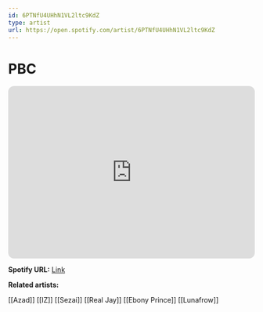 ```yaml
---
id: 6PTNfU4UHhN1VL2ltc9KdZ
type: artist
url: https://open.spotify.com/artist/6PTNfU4UHhN1VL2ltc9KdZ
---
```

# PBC

<iframe style="border-radius:12px" src="https://open.spotify.com/embed/artist/6PTNfU4UHhN1VL2ltc9KdZ" width="100%" height="352" frameBorder="0" allowfullscreen="" allow="autoplay; clipboard-write; encrypted-media; fullscreen; picture-in-picture" loading="lazy"></iframe>

**Spotify URL:** [Link](https://open.spotify.com/artist/6PTNfU4UHhN1VL2ltc9KdZ)

**Related artists:**

[[Azad]]
[[IZ]]
[[Sezai]]
[[Real Jay]]
[[Ebony Prince]]
[[Lunafrow]]
